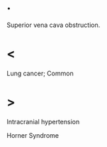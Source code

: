 # .

Superior vena cava obstruction.

# <

Lung cancer; Common

# >

Intracranial hypertension

Horner Syndrome
